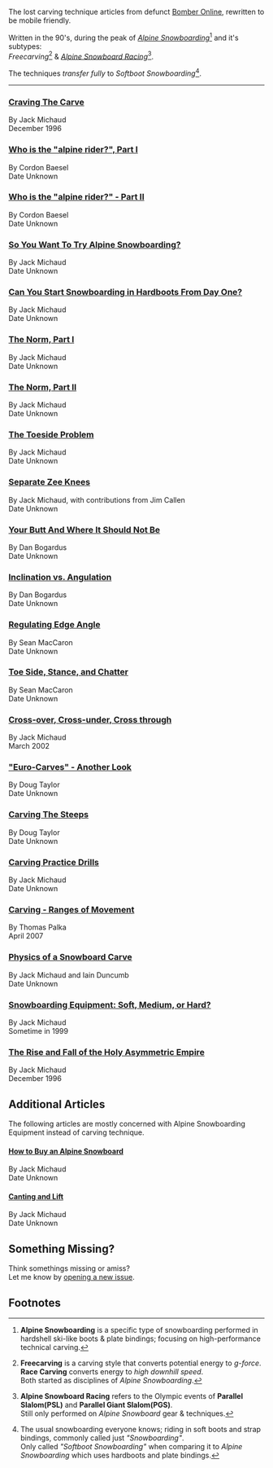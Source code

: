 The lost carving technique articles from defunct
[Bomber Online][old-bomber-site], rewritten to be mobile friendly.

Written in the 90's, during the peak of
[*Alpine Snowboarding*][alpine-snowboarding][^1] and it's subtypes:  
*Freecarving*[^2] & [*Alpine Snowboard Racing*][snowboard-racing][^3].

The techniques *transfer fully* to *Softboot Snowboarding*[^4].

---

### [Craving The Carve][craving-the-carve]

By Jack Michaud  
December 1996

### [Who is the "alpine rider?", Part I][alpine-rider-1]

By Cordon Baesel  
Date Unknown

### [Who is the "alpine rider?" - Part II][alpine-rider-2]

By Cordon Baesel  
Date Unknown

### [So You Want To Try Alpine Snowboarding?][try-alpine]

By Jack Michaud  
Date Unknown

### [Can You Start Snowboarding in Hardboots From Day One?][day-one-hardboots]

By Jack Michaud  
Date Unknown

### [The Norm, Part I][norm-part-1]

By Jack Michaud  
Date Unknown

### [The Norm, Part II][norm-part-2]

By Jack Michaud  
Date Unknown

### [The Toeside Problem][toeside-problem]

By Jack Michaud  
Date Unknown

### [Separate Zee Knees][separate-knees]

By Jack Michaud, with contributions from Jim Callen  
Date Unknown

### [Your Butt And Where It Should Not Be][butt-position]

By Dan Bogardus  
Date Unknown

### [Inclination vs. Angulation][inclination-angulation]

By Dan Bogardus  
Date Unknown

### [Regulating Edge Angle][regulating-edge-angle]

By Sean MacCaron  
Date Unknown

### [Toe Side, Stance, and Chatter][toeside-stance-chatter]

By Sean MacCaron  
Date Unknown

### [Cross-over, Cross-under, Cross through][cross-over-under-through]

By Jack Michaud  
March 2002

### ["Euro-Carves" - Another Look][eurocarves-look]

By Doug Taylor   
Date Unknown

### [Carving The Steeps][carving-steeps]

By Doug Taylor  
Date Unknown

### [Carving Practice Drills][carving-drills]

By Jack Michaud  
Date Unknown

### [Carving - Ranges of Movement][ranges-of-movement]

By Thomas Palka  
April 2007

### [Physics of a Snowboard Carve][carving-physics]

By Jack Michaud and Iain Duncumb  
Date Unknown

### [Snowboarding Equipment: Soft, Medium, or Hard?][snowboard-stiffness]

By Jack Michaud  
Sometime in 1999

### [The Rise and Fall of the Holy Asymmetric Empire][assymetric-empire]

By Jack Michaud  
December 1996

## Additional Articles

The following articles are mostly concerned with Alpine Snowboarding Equipment
instead of carving technique.

#### [How to Buy an Alpine Snowboard][alpine-snowboard-guide]

By Jack Michaud  
Date Unknown

#### [Canting and Lift][canting-and-lift]

By Jack Michaud  
Date Unknown

## Something Missing?

Think somethings missing or amiss?  
Let me know by [opening a new issue][new-gh-issue].

## Footnotes

[^1]: **Alpine Snowboarding** is a specific type of snowboarding performed in
      hardshell ski-like boots & plate bindings; focusing on high-performance
      technical carving.  

[^2]: **Freecarving** is a carving style that converts potential energy to
      *g-force*.  
      **Race Carving** converts energy to *high downhill speed*.  
      Both started as disciplines of *Alpine Snowboarding*.

[^3]: **Alpine Snowboard Racing** refers to the Olympic events of
      **Parallel Slalom(PSL)** and **Parallel Giant Slalom(PGS)**.  
      Still only performed on *Alpine Snowboard* gear & techniques.

[^4]: The usual snowboarding everyone knows; riding in soft boots and
      strap bindings, commonly called just *"Snowboarding"*.  
      Only called *"Softboot Snowboarding"* when comparing it to
      *Alpine Snowboarding* which uses hardboots and plate bindings.

[gh-page]: https://nicholaswmin.github.io/alpine-carving/
[old-bomber-site]: https://web.archive.org/web/20120501220353/http://www.bomberonline.com/
[alpine-snowboarding]: https://en.wikipedia.org/wiki/Snowboarding#Alpine_snowboarding
[alpine-snowboarder]: http://alpinesnowboarder.com/
[new-gh-issue]: https://github.com/nicholaswmin/alpine-carving/issues/new
[carved-turn]: https://en.wikipedia.org/wiki/Carved_turn
[snowboard-racing]: https://www.redbull.com/us-en/snowboard-alpine-racing
[sbx]: https://en.wikipedia.org/wiki/Snowboard_cross
[alpine-snowboarder_tech-articles]: http://alpinesnowboarder.com/tech-articles/
[bomber-online_tech-articles]: https://www.bomberonline.com/Manuals-Tech-Articles-and-Help_ep_82-1.html
[try-alpine]: articles/try-alpine/article.md
[day-one-hardboots]: articles/day-one-hardboots/article.md
[norm-part-1]: articles/norm-part-1/article.md
[norm-part-2]: articles/norm-part-2/article.md
[carving-drills]: articles/carving-drills/article.md
[toeside-problem]: articles/toeside-problem/article.md
[separate-knees]: articles/separate-knees/article.md
[carving-steeps]: articles/carving-steeps/article.md
[toeside-stance-chatter]: articles/toeside-stance-chatter/article.md
[carving-physics]: articles/carving-physics/article.md
[alpine-snowboard-guide]: articles/alpine-snowboard-guide/article.md
[canting-and-lift]: articles/canting-and-lift/article.md
[alpine-rider-1]: articles/alpine-rider-1/article.md
[alpine-rider-2]: articles/alpine-rider-2/article.md
[assymetric-empire]: articles/assymetric-empire/article.md
[butt-position]: articles/butt-position/article.md
[craving-the-carve]: articles/craving-the-carve/article.md
[cross-over-under-through]: articles/cross-over-under-through/article.md
[eurocarves-look]: articles/eurocarves-look/article.md
[inclination-angulation]: articles/inclination-angulation/article.md
[ranges-of-movement]: articles/ranges-of-movement/article.md
[regulating-edge-angle]: articles/regulating-edge-angle/article.md
[snowboard-stiffness]: articles/snowboard-stiffness/article.md
